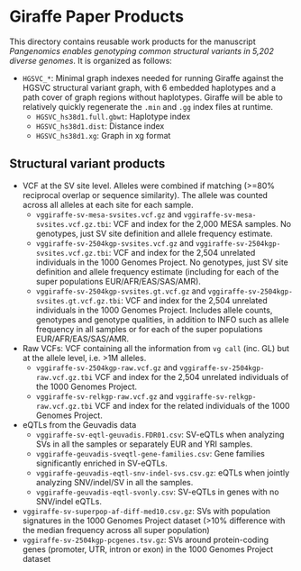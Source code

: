 # Giraffe Paper Products

This directory contains reusable work products for the manuscript *Pangenomics enables genotyping common structural variants in 5,202 diverse genomes*. It is organized as follows:

* `HGSVC_*`: Minimal graph indexes needed for running Giraffe against the HGSVC structural variant graph, with 6 embedded haplotypes and a path cover of graph regions without haplotypes. Giraffe will be able to relatively quickly regenerate the `.min` and `.gg` index files at runtime.
    * `HGSVC_hs38d1.full.gbwt`: Haplotype index
    * `HGSVC_hs38d1.dist`: Distance index
    * `HGSVC_hs38d1.xg`: Graph in xg format

## Structural variant products

* VCF at the SV site level. Alleles were combined if matching (>=80% reciprocal overlap or sequence similarity). The allele was counted across all alleles at each site for each sample.
	* `vggiraffe-sv-mesa-svsites.vcf.gz` and `vggiraffe-sv-mesa-svsites.vcf.gz.tbi`: VCF and index for the 2,000 MESA samples. No genotypes, just SV site definition and allele frequency estimate.
	* `vggiraffe-sv-2504kgp-svsites.vcf.gz` and `vggiraffe-sv-2504kgp-svsites.vcf.gz.tbi`: VCF and index for the 2,504 unrelated individuals in the 1000 Genomes Project. No genotypes, just SV site definition and allele frequency estimate (including for each of the super populations EUR/AFR/EAS/SAS/AMR).
	* `vggiraffe-sv-2504kgp-svsites.gt.vcf.gz` and `vggiraffe-sv-2504kgp-svsites.gt.vcf.gz.tbi`: VCF and index for the 2,504 unrelated individuals in the 1000 Genomes Project. Includes allele counts, genotypes and genotype qualities, in addition to INFO such as allele frequency in all samples or for each of the super populations EUR/AFR/EAS/SAS/AMR.
* Raw VCFs: VCF containing all the information from `vg call` (inc. GL) but at the allele level, i.e. >1M alleles. 
	* `vggiraffe-sv-2504kgp-raw.vcf.gz` and `vggiraffe-sv-2504kgp-raw.vcf.gz.tbi` VCF and index for the 2,504 unrelated individuals of the 1000 Genomes Project.
	* `vggiraffe-sv-relkgp-raw.vcf.gz` and `vggiraffe-sv-relkgp-raw.vcf.gz.tbi` VCF and index for the related individuals of the 1000 Genomes Project.
* eQTLs from the Geuvadis data
	* `vggiraffe-sv-eqtl-geuvadis.FDR01.csv`: SV-eQTLs when analyzing SVs in all the samples or separately EUR and YRI samples.
	* `vggiraffe-geuvadis-sveqtl-gene-families.csv`: Gene families significantly enriched in SV-eQTLs.
	* `vggiraffe-geuvadis-eqtl-snv-indel-svs.csv.gz`: eQTLs when jointly analyzing SNV/indel/SV in all the samples.
	* `vggiraffe-geuvadis-eqtl-svonly.csv`: SV-eQTLs in genes with no SNV/indel eQTLs.
* `vggiraffe-sv-superpop-af-diff-med10.csv.gz`: SVs with population signatures in the 1000 Genomes Project dataset (>10% difference with the median frequency across all super population)
* `vggiraffe-sv-2504kgp-pcgenes.tsv.gz`: SVs around protein-coding genes (promoter, UTR, intron or exon) in the 1000 Genomes Project dataset


